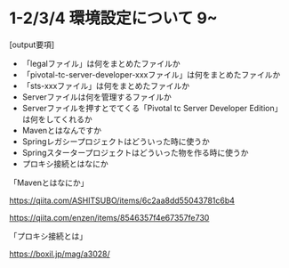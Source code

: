 # 1-2/3/4 環境設定について 9~

[output要項]

* 「legalファイル」は何をまとめたファイルか
* 「pivotal-tc-server-developer-xxxファイル」は何をまとめたファイルか
* 「sts-xxxファイル」は何をまとめたファイルか
* Serverファイルは何を管理するファイルか
* Serverファイルを押すとでてくる「Pivotal tc Server Developer Edition」は何をしてくれるか
* Mavenとはなんですか
* Springレガシープロジェクトはどういった時に使うか
* Springスタータープロジェクトはどういった物を作る時に使うか
* プロキシ接続とはなにか


「Mavenとはなにか」

https://qiita.com/ASHITSUBO/items/6c2aa8dd55043781c6b4

https://qiita.com/enzen/items/8546357f4e67357fe730


「プロキシ接続とは」

https://boxil.jp/mag/a3028/
